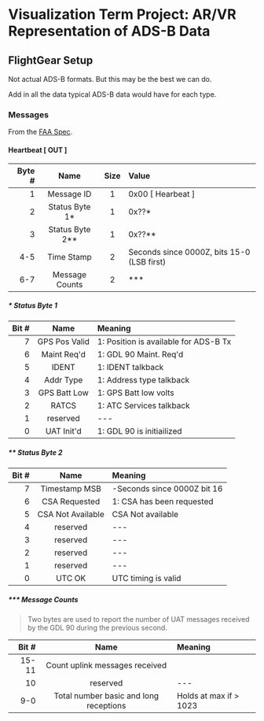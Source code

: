 # Visualization Term Project: AR/VR Representation of ADS-B Data #


## FlightGear Setup ##
Not actual ADS-B formats. But this may be the best we can do.

Add in all the data typical ADS-B data would have for each type.

### Messages ###
From the [FAA Spec](https://www.faa.gov/nextgen/programs/adsb/Archival/media/GDL90_Public_ICD_RevA.PDF).

#### Heartbeat [ OUT ] ####

| Byte # | Name           | Size | Value             |
|-------:|:--------------:|:----:|:------------------|
|     1  | Message ID     |    1 | 0x00 [ Hearbeat ] |
|     2  | Status Byte 1* |    1 | 0x??*             |
|     3  | Status Byte 2**|    1 | 0x??**            |
|   4-5  | Time Stamp     |    2 | Seconds since 0000Z, bits 15-0 (LSB first)|
|   6-7  | Message Counts |    2 | ***               |

##### * Status Byte 1 #####
| Bit # | Name            | Meaning                  |
|------:|:---------------:|:-------------------------|
|     7 | GPS Pos Valid   | 1: Position is available for ADS-B Tx |
|     6 | Maint Req'd     | 1: GDL 90 Maint. Req'd      |
|     5 | IDENT           | 1: IDENT talkback           |
|     4 | Addr Type       | 1: Address type talkback |
|     3 | GPS Batt Low    | 1: GPS Batt low volts    |
|     2 | RATCS           | 1: ATC Services talkback |
|     1 | reserved        | ---                      |
|     0 | UAT Init'd      | 1: GDL 90 is initiailized |

##### ** Status Byte 2 #####
| Bit # | Name            | Meaning                  |
|------:|:---------------:|:-------------------------|
|     7 | Timestamp MSB   | -Seconds since 0000Z bit 16 |
|     6 | CSA Requested   | 1: CSA has been requested |
|     5 | CSA Not Available | CSA Not available      |
|     4 | reserved        | ---                      |
|     3 | reserved        | ---                      |
|     2 | reserved        | ---                      |
|     1 | reserved        | ---                      |
|     0 | UTC OK          | UTC timing is valid      |

##### *** Message Counts #####
> Two bytes are used to report the number of UAT messages received by 
> the GDL 90 during the previous second.

| Bit # | Name            | Meaning                  |
|------:|:---------------:|:-------------------------|
| 15-11 | Count uplink messages received |           |
|    10 | reserved        | ---                      |
|   9-0 | Total number basic and long receptions | Holds at max if > 1023 |

